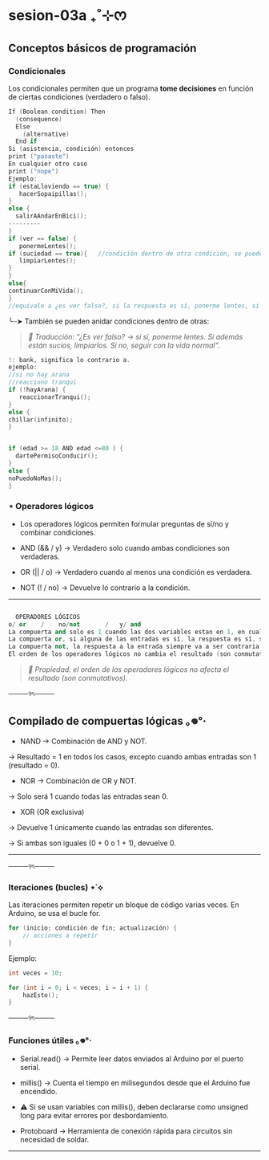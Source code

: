 # sesion-03a ₊˚⊹ᰔ

## Conceptos básicos de programación  

### Condicionales

Los condicionales permiten que un programa **tome decisiones** en función de ciertas condiciones (verdadero o falso).  

```cpp
If (Boolean condition) Then
  (consequence)
  Else
    (alternative)
  End if
Si (asistencia, condición) entonces
print ("pasaste")
En cualquier otro caso
print ("nope")
Ejemplo:
if (estaLloviendo == true) {
   hacerSopaipillas();
}
else {
  salirAAndarEnBici();
---------
}
if (ver == false) {  
   ponermeLentes();
if (suciedad == true){   //condición dentro de otra condición, se puede hacer.
   limpiarLentes();
}
}
else{
continuarConMiVida();
}
//equivale a ¿es ver falso?, si la respuesta es sí, ponerme lentes, si la respuesta es no, continuar con mi vida.
```

╰┈➤ También se pueden anidar condiciones dentro de otras:

> *📌 Traducción: “¿Es ver falso? → si sí, ponerme lentes. Si además están sucios, limpiarlos. Si no, seguir con la vida normal”.*

```cpp
!: bank, significa lo contrario a.
ejemplo:
//si no hay arana
//reacciono tranqui
if (!hayArana) {
   reaccionarTranqui();
}
else {
chillar(infinito);
}
```

```cpp

if (edad >= 18 AND edad <=80 ) {
  dartePermisoConducir();
}
else {
noPuedoNoMas();
}
```

### ⋆ Operadores lógicos

* Los operadores lógicos permiten formular preguntas de sí/no y combinar condiciones.
  
* AND (&& / y) → Verdadero solo cuando ambas condiciones son verdaderas.
  
* OR (|| / o) → Verdadero cuando al menos una condición es verdadera.
  
* NOT (! / no) → Devuelve lo contrario a la condición.

***


```cpp

  OPERADORES LÓGICOS
o/ or    /    no/not       /   y/ and
La compuerta and solo es 1 cuando las dos variables estan en 1, en cualquier otro caso es 0 (&&)
La compuerta or, si alguna de las entradas es sí, la respuesta es sí, si ambas es no la respuesta es no (||)
La compuerta not, la respuesta a la entrada siempre va a ser contraria (!)
El orden de los operadores lógicos no cambia el resultado (son conmutativos)
```

> *📌 Propiedad: el orden de los operadores lógicos no afecta el resultado (son conmutativos).*

────୨ৎ────

## Compilado de compuertas lógicas ｡𖦹°‧

* NAND → Combinación de AND y NOT.

→ Resultado = 1 en todos los casos, excepto cuando ambas entradas son 1 (resultado = 0).

* NOR → Combinación de OR y NOT.

→ Solo será 1 cuando todas las entradas sean 0.

* XOR (OR exclusiva)

→ Devuelve 1 únicamente cuando las entradas son diferentes.

→ Si ambas son iguales (0 + 0 o 1 + 1), devuelve 0.

***

  ────୨ৎ────

### Iteraciones (bucles) ⋆˙⟡

Las iteraciones permiten repetir un bloque de código varias veces. En Arduino, se usa el bucle for.

```cpp
for (inicio; condición de fin; actualización) {
    // acciones a repetir
}
```

Ejemplo:

```cpp
int veces = 10;

for (int i = 0; i < veces; i = i + 1) {
    hazEsto();
}
```

────୨ৎ────

### Funciones útiles ｡𖦹°‧

* Serial.read() → Permite leer datos enviados al Arduino por el puerto serial.

* millis() → Cuenta el tiempo en milisegundos desde que el Arduino fue encendido.

* ⚠️ Si se usan variables con millis(), deben declararse como unsigned long para evitar errores por desbordamiento.
  
* Protoboard → Herramienta de conexión rápida para circuitos sin necesidad de soldar.

***
